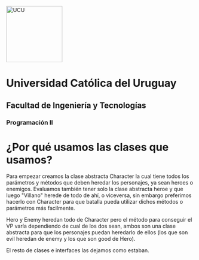 <img alt="UCU" src="https://www.ucu.edu.uy/plantillas/images/logo_ucu.svg"
width="150"/>

# Universidad Católica del Uruguay

## Facultad de Ingeniería y Tecnologías

### Programación II

# ¿Por qué usamos las clases que usamos?

Para empezar creamos la clase abstracta Character la cual tiene todos los parámetros y métodos que deben heredar los personajes, ya sean heroes o enemigos. Evaluamos también tener solo la clase abstracta heroe y que luego "Villano" herede de todo de ahí, o viceversa, sin embargo preferimos hacerlo con Character para que batalla pueda utilizar dichos métodos o parámetros más facilmente. 

Hero y Enemy heredan todo de Character pero el método para conseguir el VP varía dependiendo de cual de los dos sean, ambos son una clase abstracta para que los personajes puedan heredarlo de ellos (los que son evil heredan de enemy y los que son good de Hero). 

El resto de clases e interfaces las dejamos como estaban.


